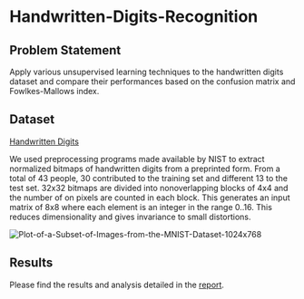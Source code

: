 # Handwritten-Digits-Recognition

## Problem Statement

Apply various unsupervised learning techniques to the handwritten digits dataset and compare their performances based on the confusion matrix and Fowlkes-Mallows index.

## Dataset

[Handwritten Digits](https://archive.ics.uci.edu/ml/datasets/Optical+Recognition+of+Handwritten+Digits)

We used preprocessing programs made available by NIST to extract normalized bitmaps of handwritten digits from a preprinted form. From a total of 43 people, 30 contributed to the training set and different 13 to the test set. 32x32 bitmaps are divided into nonoverlapping blocks of 4x4 and the number of on pixels are counted in each block. This generates an input matrix of 8x8 where each element is an integer in the range 0..16. This reduces dimensionality and gives invariance to small distortions.

![Plot-of-a-Subset-of-Images-from-the-MNIST-Dataset-1024x768](https://github.com/kt-krutarthtrivedi/Handwritten-Digits-Recognition/assets/134632027/2bb37534-e82b-4b73-914c-c9dc2bddeadf)


## Results

Please find the results and analysis detailed in the [report](https://github.com/kt-krutarthtrivedi/Handwritten-Digits-Recognition/blob/main/media/Report.pdf).


